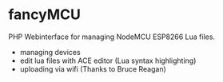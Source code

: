 # fancyMCU

PHP Webinterface for managing NodeMCU ESP8266 Lua files.

- managing devices
- edit lua files with ACE editor (Lua syntax highlighting)
- uploading via wifi (Thanks to Bruce Reagan) 

